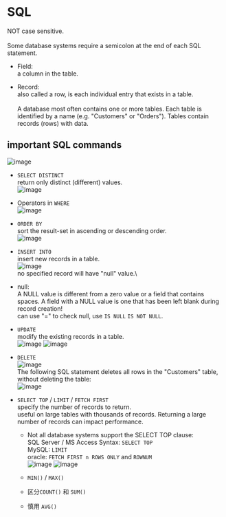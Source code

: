 # SQL

NOT case sensitive.\
\
Some database systems require a semicolon at the end of each SQL statement.

- Field:\
a column in the table.

- Record:\
also called a row, is each individual entry that exists in a table.\
\
A database most often contains one or more tables. Each table is identified by a name (e.g. "Customers" or "Orders"). Tables contain records (rows) with data.

## important SQL commands
![image](https://user-images.githubusercontent.com/51430523/138033681-a1730298-d1fc-4f86-9a3c-518208560187.png)

- `SELECT DISTINCT`\
  return only distinct (different) values.\
  ![image](https://user-images.githubusercontent.com/51430523/138033814-d109271b-e8c1-4f59-b976-6c1c582dd4de.png)

- Operators in `WHERE`\
  ![image](https://user-images.githubusercontent.com/51430523/138034050-a00a1068-c885-4763-9a91-05b53f53460c.png)

- `ORDER BY`\
  sort the result-set in ascending or descending order.\
  ![image](https://user-images.githubusercontent.com/51430523/138034256-f2ced13f-dfd7-4911-87c5-61f3a2e455da.png)

- `INSERT INTO`\
  insert new records in a table.\
  ![image](https://user-images.githubusercontent.com/51430523/138034431-17a773e8-cd7b-4eea-9f63-e67a4ace43cb.png)\
  no specified record will have "null" value.\

- null:\
  A NULL value is different from a zero value or a field that contains spaces. A field with a NULL value is one that has been left blank during record creation!\
  can use "=" to check null, use `IS NULL` `IS NOT NULL`.
  
- `UPDATE`\
  modify the existing records in a table.\
  ![image](https://user-images.githubusercontent.com/51430523/138035829-2f7261dd-ec62-427a-9fb6-021704eca5b8.png)
  ![image](https://user-images.githubusercontent.com/51430523/138035993-e19c5b32-9a88-4eae-b2c0-1c0365953db0.png)

- `DELETE`\
  ![image](https://user-images.githubusercontent.com/51430523/138036144-14470937-9a8b-42b5-ac89-818849dfb9cc.png)\
  The following SQL statement deletes all rows in the "Customers" table, without deleting the table:\
  ![image](https://user-images.githubusercontent.com/51430523/138036260-697288a5-0da6-491f-b6db-ab0d736810f5.png)

- `SELECT TOP` / `LIMIT` / `FETCH FIRST`\
  specify the number of records to return.\
  useful on large tables with thousands of records. Returning a large number of records can impact performance.
  
  - Not all database systems support the SELECT TOP clause:\
  SQL Server / MS Access Syntax: `SELECT TOP`\
  MySQL: `LIMIT`\
  oracle: `FETCH FIRST n ROWS ONLY`  and  `ROWNUM`\
  ![image](https://user-images.githubusercontent.com/51430523/138037164-f4af0cb9-1f6b-46b8-a566-d0cfcf0e3b34.png)
  ![image](https://user-images.githubusercontent.com/51430523/138037211-425dbb59-99fb-4717-989c-a55815060fec.png)

  - `MIN()`  /  `MAX()`
  
  - 区分`COUNT()` 和 `SUM()`
  
  - 慎用 `AVG()`
  
  
  
  
  
  
  
  
  
  
  
  
  
  
  
  
  
